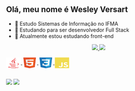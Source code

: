 ## Olá, meu nome é Wesley Versart
- 📗  Estudo Sistemas de Informação no IFMA
- 🔭 Estudando para ser desenvolvedor Full Stack
- 🌱 Atualmente estou estudando front-end

<div align="center">
  <a href="https://github.com/Versart">
  <img height="180em" src="https://github-readme-stats.vercel.app/api?username=Versart&show_icons=true&theme=radical&include_all_commits=true&count_private=true"/>
  <img height="180em" src="https://github-readme-stats.vercel.app/api/top-langs/?username=Versart&layout=compact&langs_count=7&theme=radical"/>
</div>
<div style="display: inline_block"><br>
  <img align="center" alt="Icon-Js" height="30" width="40" src="https://raw.githubusercontent.com/devicons/devicon/master/icons/java/java-plain.svg">
  <img align="center" alt="Icon-HTML" height="30" width="40" src="https://raw.githubusercontent.com/devicons/devicon/master/icons/html5/html5-original.svg">
  <img align="center" alt="Icon-CSS" height="30" width="40" src="https://raw.githubusercontent.com/devicons/devicon/master/icons/css3/css3-original.svg">
  <img align="center" alt="Icon-Ts" height="30" width="40" src="https://raw.githubusercontent.com/devicons/devicon/master/icons/javascript/javascript-plain.svg">
</div>

  ##
<div> 
  <a href = "mailto:wesleyversart@gmail.com"><img src="https://img.shields.io/badge/-Gmail-%23333?style=for-the-badge&logo=gmail&logoColor=white" target="_blank"></a>
  <a href="https://www.linkedin.com/in/wesley-versart-59411622a" target="_blank"><img src="https://img.shields.io/badge/-LinkedIn-%230077B5?style=for-the-badge&logo=linkedin&logoColor=white" target="_blank"></a> 
 
 
 
</div>

